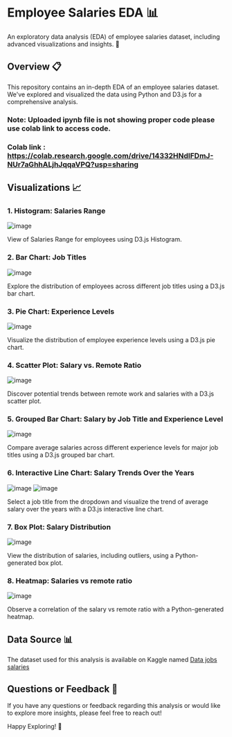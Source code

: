 # Employee Salaries EDA 📊

An exploratory data analysis (EDA) of employee salaries dataset, including advanced visualizations and insights. 🚀

## Overview 📋

This repository contains an in-depth EDA of an employee salaries dataset. We've explored and visualized the data using Python and D3.js for a comprehensive analysis.
### Note: Uploaded ipynb file is not showing proper code please use colab link to access code.
### Colab link : https://colab.research.google.com/drive/14332HNdlFDmJ-NUr7aGhhALjhJqqaVPQ?usp=sharing
## Visualizations 📈

### 1. Histogram: Salaries Range

![image](https://github.com/Aagam0812/DataMining/assets/54525273/120c264b-f3bc-44d3-b255-bccda345fd02)

View of Salaries Range for employees using D3.js Histogram.

### 2. Bar Chart: Job Titles

![image](https://github.com/Aagam0812/DataMining/assets/54525273/1c0904c1-b8b0-4171-b9df-08a2226ee1a1)

Explore the distribution of employees across different job titles using a D3.js bar chart.

### 3. Pie Chart: Experience Levels
![image](https://github.com/Aagam0812/DataMining/assets/54525273/900d0844-d203-434a-aed1-83e1d8060dae)

Visualize the distribution of employee experience levels using a D3.js pie chart.

### 4. Scatter Plot: Salary vs. Remote Ratio

![image](https://github.com/Aagam0812/DataMining/assets/54525273/ad219639-1d32-4802-8ad0-69584410f4be)

Discover potential trends between remote work and salaries with a D3.js scatter plot.

### 5. Grouped Bar Chart: Salary by Job Title and Experience Level
![image](https://github.com/Aagam0812/DataMining/assets/54525273/d84c9c26-3732-4675-a1f7-0098910a88da)

Compare average salaries across different experience levels for major job titles using a D3.js grouped bar chart.

### 6. Interactive Line Chart: Salary Trends Over the Years
![image](https://github.com/Aagam0812/DataMining/assets/54525273/246f5270-240b-4c21-b9ee-80d117892b58)
![image](https://github.com/Aagam0812/DataMining/assets/54525273/d97dbbde-550c-491d-8265-19e20bf02d23)

Select a job title from the dropdown and visualize the trend of average salary over the years with a D3.js interactive line chart.

### 7. Box Plot: Salary Distribution
![image](https://github.com/Aagam0812/DataMining/assets/54525273/f0d47578-0007-4cdb-8e6c-ba1dfc063fb0)

View the distribution of salaries, including outliers, using a Python-generated box plot.

### 8. Heatmap: Salaries vs remote ratio
![image](https://github.com/Aagam0812/DataMining/assets/54525273/536ff85c-9775-40d2-81b7-dd6299b9ab73)

Observe a correlation of the salary vs remote ratio with a Python-generated heatmap.

## Data Source 📊

The dataset used for this analysis is available on Kaggle named [Data jobs salaries](https://www.kaggle.com/datasets/lorenzovzquez/data-jobs-salaries)

## Questions or Feedback 🤔

If you have any questions or feedback regarding this analysis or would like to explore more insights, please feel free to reach out!

Happy Exploring! 🚀
